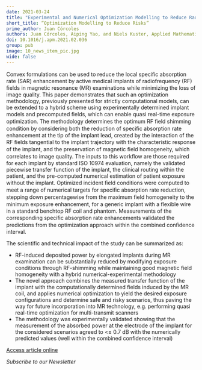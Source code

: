 ```yaml
---
date: 2021-03-24
title: "Experimental and Numerical Optimization Modelling to Reduce Radiofrequency-Induced Risks of Magnetic Resonance Examinations on Leaded Implants"
short_title: “Optimization Modelling to Reduce Risks”
prime_author: Juan Córcoles
authors: Juan Córcoles, Aiping Yao, and Niels Kuster, Applied Mathematical Modelling, August 2021, Volume 96, pages 177-188, online 09 March 2021
doi: 10.1016/j.apm.2021.02.036
group: pub
image: 10_news_item_pic.jpg
wide: false
---
```

Convex formulations can be used to reduce the local speciﬁc absorption rate (SAR) enhancement by active medical implants of radiofrequency (RF) ﬁelds in magnetic resonance (MR) examinations while minimizing the loss of image quality. This paper demonstrates that such an optimization methodology, previously presented for strictly computational models, can be extended to a hybrid scheme using experimentally determined implant models and precomputed ﬁelds, which can enable quasi real-time exposure optimization. The methodology determines the optimum RF ﬁeld shimming condition by considering both the reduction of speciﬁc absorption rate enhancement at the tip of the implant lead, created by the interaction of the RF ﬁelds tangential to the implant trajectory with the characteristic response of the implant, and the preservation of magnetic ﬁeld homogeneity, which correlates to image quality. The inputs to this workﬂow are those required for each implant by standard ISO 10974 evaluation, namely the validated piecewise transfer function of the implant, the clinical routing within the patient, and the pre-computed numerical estimation of patient exposure without the implant. Optimized incident ﬁeld conditions were computed to meet a range of numerical targets for speciﬁc absorption rate reduction, stepping down percentagewise from the maximum ﬁeld homogeneity to the minimum exposure enhancement, for a generic implant with a ﬂexible wire in a standard benchtop RF coil and phantom. Measurements of the corresponding speciﬁc absorption rate enhancements validated the predictions from the optimization approach within the combined conﬁdence interval.

The scientific and technical impact of the study can be summarized as:

+ RF-induced deposited power by elongated implants during MR examination can be substantially reduced by modifying exposure conditions through RF-shimming while maintaining good magnetic field homogeneity with a hybrid numerical-experimental methodology
+ The novel approach combines the measured transfer function of the implant with the computationally determined fields induced by the MR coil, and applies numerical optimization to yield the desired exposure configurations and determine safe and risky scenarios, thus paving the way for future incorporation into MR technology, e.g. performing quasi real-time optimization for multi-transmit scanners
+ The methodology was experimentally validated showing that the measurement of the absorbed power at the electrode of the implant for the considered scenarios agreed to <± 0.7 dB with the numerically predicted values (well within the combined confidence interval)

[Access article online](https://www.sciencedirect.com/science/article/pii/S0307904X21001232?via%3Dihub)

*Subscribe to our Newsletter*
